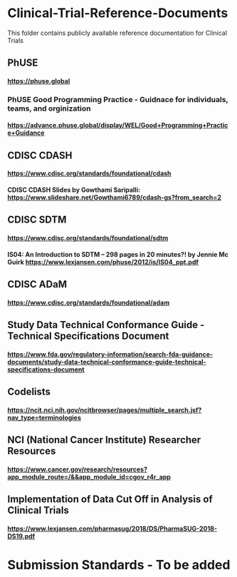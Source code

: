 # Clinical-Trial-Reference-Documents
This folder contains publicly available reference documentation for Clinical Trials

## PhUSE 
#### https://phuse.global
### PhUSE Good Programming Practice - Guidnace for individuals, teams, and orginization
#### https://advance.phuse.global/display/WEL/Good+Programming+Practice+Guidance


## CDISC CDASH
#### https://www.cdisc.org/standards/foundational/cdash
#### CDISC CDASH Slides by Gowthami Saripalli: https://www.slideshare.net/Gowthami6789/cdash-gs?from_search=2

## CDISC SDTM
#### https://www.cdisc.org/standards/foundational/sdtm
#### IS04: An Introduction to SDTM – 298 pages in 20 minutes?! by Jennie Mc Guirk https://www.lexjansen.com/phuse/2012/is/IS04_ppt.pdf

## CDISC ADaM
#### https://www.cdisc.org/standards/foundational/adam

## Study Data Technical Conformance Guide - Technical Specifications Document
#### https://www.fda.gov/regulatory-information/search-fda-guidance-documents/study-data-technical-conformance-guide-technical-specifications-document

## Codelists
#### https://ncit.nci.nih.gov/ncitbrowser/pages/multiple_search.jsf?nav_type=terminologies

## NCI (National Cancer Institute) Researcher Resources
#### https://www.cancer.gov/research/resources?app_module_route=/&&app_module_id=cgov_r4r_app

## Implementation of Data Cut Off in Analysis of Clinical Trials
#### https://www.lexjansen.com/pharmasug/2018/DS/PharmaSUG-2018-DS19.pdf

# Submission Standards - To be added
